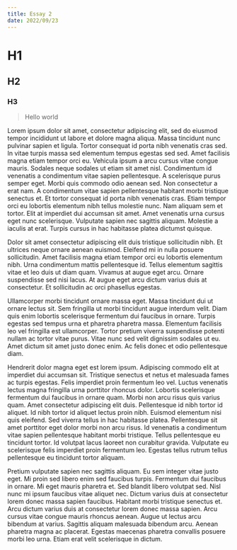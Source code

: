 ```yaml
---
title: Essay 2
date: 2022/09/23
---
```

# H1 
## H2
### H3

> Hello world

Lorem ipsum dolor sit amet, consectetur adipiscing elit, sed do eiusmod tempor incididunt ut labore et dolore magna aliqua. Massa tincidunt nunc pulvinar sapien et ligula. Tortor consequat id porta nibh venenatis cras sed. In vitae turpis massa sed elementum tempus egestas sed sed. Amet facilisis magna etiam tempor orci eu. Vehicula ipsum a arcu cursus vitae congue mauris. Sodales neque sodales ut etiam sit amet nisl. Condimentum id venenatis a condimentum vitae sapien pellentesque. A scelerisque purus semper eget. Morbi quis commodo odio aenean sed. Non consectetur a erat nam. A condimentum vitae sapien pellentesque habitant morbi tristique senectus et. Et tortor consequat id porta nibh venenatis cras. Etiam tempor orci eu lobortis elementum nibh tellus molestie nunc. Nam aliquam sem et tortor. Elit at imperdiet dui accumsan sit amet. Amet venenatis urna cursus eget nunc scelerisque. Vulputate sapien nec sagittis aliquam. Molestie a iaculis at erat. Turpis cursus in hac habitasse platea dictumst quisque.

Dolor sit amet consectetur adipiscing elit duis tristique sollicitudin nibh. Et ultrices neque ornare aenean euismod. Eleifend mi in nulla posuere sollicitudin. Amet facilisis magna etiam tempor orci eu lobortis elementum nibh. Urna condimentum mattis pellentesque id. Tellus elementum sagittis vitae et leo duis ut diam quam. Vivamus at augue eget arcu. Ornare suspendisse sed nisi lacus. At augue eget arcu dictum varius duis at consectetur. Et sollicitudin ac orci phasellus egestas.

Ullamcorper morbi tincidunt ornare massa eget. Massa tincidunt dui ut ornare lectus sit. Sem fringilla ut morbi tincidunt augue interdum velit. Diam quis enim lobortis scelerisque fermentum dui faucibus in ornare. Turpis egestas sed tempus urna et pharetra pharetra massa. Elementum facilisis leo vel fringilla est ullamcorper. Tortor pretium viverra suspendisse potenti nullam ac tortor vitae purus. Vitae nunc sed velit dignissim sodales ut eu. Amet dictum sit amet justo donec enim. Ac felis donec et odio pellentesque diam.

Hendrerit dolor magna eget est lorem ipsum. Adipiscing commodo elit at imperdiet dui accumsan sit. Tristique senectus et netus et malesuada fames ac turpis egestas. Felis imperdiet proin fermentum leo vel. Luctus venenatis lectus magna fringilla urna porttitor rhoncus dolor. Lobortis scelerisque fermentum dui faucibus in ornare quam. Morbi non arcu risus quis varius quam. Amet consectetur adipiscing elit duis. Pellentesque id nibh tortor id aliquet. Id nibh tortor id aliquet lectus proin nibh. Euismod elementum nisi quis eleifend. Sed viverra tellus in hac habitasse platea. Pellentesque sit amet porttitor eget dolor morbi non arcu risus. Id venenatis a condimentum vitae sapien pellentesque habitant morbi tristique. Tellus pellentesque eu tincidunt tortor. Id volutpat lacus laoreet non curabitur gravida. Vulputate eu scelerisque felis imperdiet proin fermentum leo. Egestas tellus rutrum tellus pellentesque eu tincidunt tortor aliquam.

Pretium vulputate sapien nec sagittis aliquam. Eu sem integer vitae justo eget. Mi proin sed libero enim sed faucibus turpis. Fermentum dui faucibus in ornare. Mi eget mauris pharetra et. Sed blandit libero volutpat sed. Nisl nunc mi ipsum faucibus vitae aliquet nec. Dictum varius duis at consectetur lorem donec massa sapien faucibus. Habitant morbi tristique senectus et. Arcu dictum varius duis at consectetur lorem donec massa sapien. Arcu cursus vitae congue mauris rhoncus aenean. Augue ut lectus arcu bibendum at varius. Sagittis aliquam malesuada bibendum arcu. Aenean pharetra magna ac placerat. Egestas maecenas pharetra convallis posuere morbi leo urna. Etiam erat velit scelerisque in dictum.